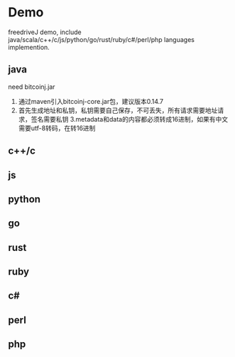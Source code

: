 # Demo 
freedriveJ demo, include java/scala/c++/c/js/python/go/rust/ruby/c#/perl/php languages implemention.
## java
need bitcoinj.jar

1. 通过maven引入bitcoinj-core.jar包，建议版本0.14.7
2. 首先生成地址和私钥，私钥需要自己保存，不可丢失，所有请求需要地址请求，签名需要私钥
3.metadata和data的内容都必须转成16进制，如果有中文需要utf-8转码，在转16进制
## c++/c

## js

## python

## go

## rust

## ruby

## c#

## perl

## php
